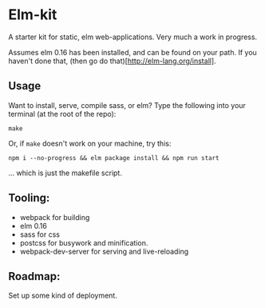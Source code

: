 # Elm-kit
A starter kit for static, elm web-applications. Very much a work in progress.

Assumes elm 0.16 has been installed, and can be found on your path.
If you haven't done that, (then go do that)[http://elm-lang.org/install].

## Usage
Want to install, serve, compile sass, or elm?
Type the following into your terminal (at the root of the repo):
```
make
```

Or, if `make` doesn't work on your machine, try this:
```
npm i --no-progress && elm package install && npm run start
```
... which is just the makefile script.

## Tooling:
- webpack for building
- elm 0.16
- sass for css
- postcss for busywork and minification.
- webpack-dev-server for serving and live-reloading


## Roadmap:
Set up some kind of deployment.
